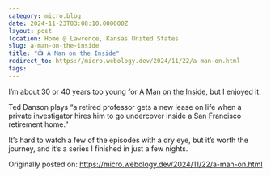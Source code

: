 ```yaml
---
category: micro.blog
date: 2024-11-23T03:08:10.000000Z
layout: post
location: Home @ Lawrence, Kansas United States
slug: a-man-on-the-inside
title: "📺 A Man on the Inside"
redirect_to: https://micro.webology.dev/2024/11/22/a-man-on.html
tags: 
---
```


I’m about 30 or 40 years too young for [A Man on the Inside](https://trakt.tv/shows/a-man-on-the-inside), but I enjoyed it.

Ted Danson plays “a retired professor gets a new lease on life when a private investigator hires him to go undercover inside a San Francisco retirement home.”

It’s hard to watch a few of the episodes with a dry eye, but it’s worth the journey, and it’s a series I finished in just a few nights.

Originally posted on: https://micro.webology.dev/2024/11/22/a-man-on.html